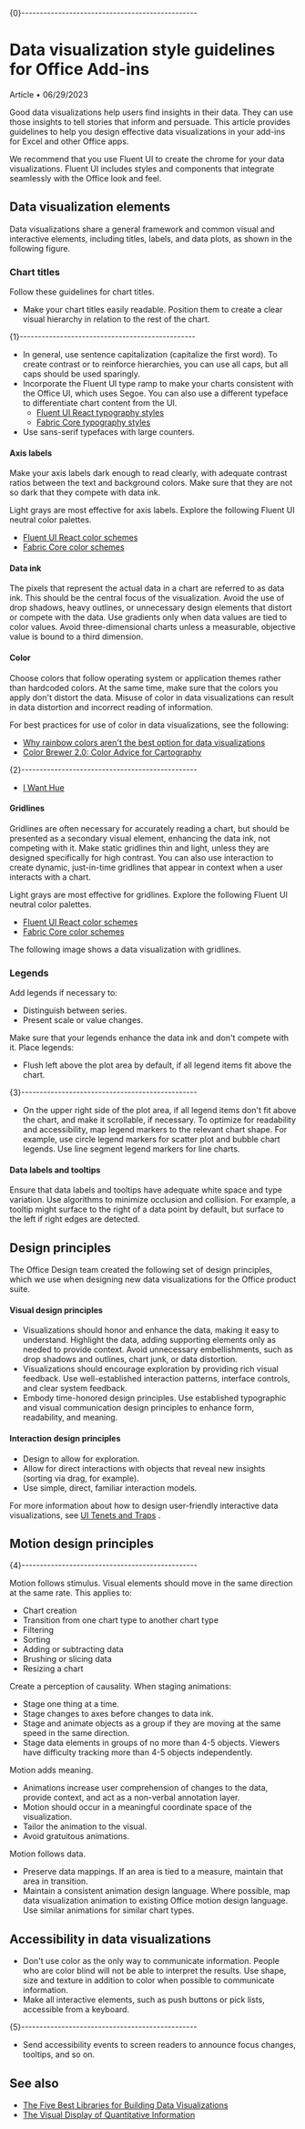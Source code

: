 {0}------------------------------------------------

# **Data visualization style guidelines for Office Add-ins**

Article • 06/29/2023

Good data visualizations help users find insights in their data. They can use those insights to tell stories that inform and persuade. This article provides guidelines to help you design effective data visualizations in your add-ins for Excel and other Office apps.

We recommend that you use Fluent UI to create the chrome for your data visualizations. Fluent UI includes styles and components that integrate seamlessly with the Office look and feel.

## **Data visualization elements**

Data visualizations share a general framework and common visual and interactive elements, including titles, labels, and data plots, as shown in the following figure.

### **Chart titles**

Follow these guidelines for chart titles.

- Make your chart titles easily readable. Position them to create a clear visual hierarchy in relation to the rest of the chart.

{1}------------------------------------------------

- In general, use sentence capitalization (capitalize the first word). To create contrast or to reinforce hierarchies, you can use all caps, but all caps should be used sparingly.
- Incorporate the Fluent UI type ramp to make your charts consistent with the Office UI, which uses Segoe. You can also use a different typeface to differentiate chart content from the UI.
	- [Fluent UI React typography styles](https://react.fluentui.dev/?path=/docs/theme-typography--page)
	- [Fabric Core typography styles](https://developer.microsoft.com/fluentui#/styles/web/typography)
- Use sans-serif typefaces with large counters.

#### **Axis labels**

Make your axis labels dark enough to read clearly, with adequate contrast ratios between the text and background colors. Make sure that they are not so dark that they compete with data ink.

Light grays are most effective for axis labels. Explore the following Fluent UI neutral color palettes.

- [Fluent UI React color schemes](https://react.fluentui.dev/?path=/docs/theme-colors--page)
- [Fabric Core color schemes](https://developer.microsoft.com/fluentui#/styles/web/colors/neutrals)

#### **Data ink**

The pixels that represent the actual data in a chart are referred to as data ink. This should be the central focus of the visualization. Avoid the use of drop shadows, heavy outlines, or unnecessary design elements that distort or compete with the data. Use gradients only when data values are tied to color values. Avoid three-dimensional charts unless a measurable, objective value is bound to a third dimension.

#### **Color**

Choose colors that follow operating system or application themes rather than hardcoded colors. At the same time, make sure that the colors you apply don't distort the data. Misuse of color in data visualizations can result in data distortion and incorrect reading of information.

For best practices for use of color in data visualizations, see the following:

- [Why rainbow colors aren't the best option for data visualizations](https://www.poynter.org/2013/why-rainbow-colors-arent-always-the-best-options-for-data-visualizations/224413/)
- [Color Brewer 2.0: Color Advice for Cartography](https://colorbrewer2.org/)

{2}------------------------------------------------

- [I Want Hue](https://tools.medialab.sciences-po.fr/iwanthue/)
#### **Gridlines**

Gridlines are often necessary for accurately reading a chart, but should be presented as a secondary visual element, enhancing the data ink, not competing with it. Make static gridlines thin and light, unless they are designed specifically for high contrast. You can also use interaction to create dynamic, just-in-time gridlines that appear in context when a user interacts with a chart.

Light grays are most effective for gridlines. Explore the following Fluent UI neutral color palettes.

- [Fluent UI React color schemes](https://react.fluentui.dev/?path=/docs/theme-colors--page)
- [Fabric Core color schemes](https://developer.microsoft.com/fluentui#/styles/web/colors/neutrals)

The following image shows a data visualization with gridlines.

### **Legends**

Add legends if necessary to:

- Distinguish between series.
- Present scale or value changes.

Make sure that your legends enhance the data ink and don't compete with it. Place legends:

- Flush left above the plot area by default, if all legend items fit above the chart.

{3}------------------------------------------------

- On the upper right side of the plot area, if all legend items don't fit above the chart, and make it scrollable, if necessary.
To optimize for readability and accessibility, map legend markers to the relevant chart shape. For example, use circle legend markers for scatter plot and bubble chart legends. Use line segment legend markers for line charts.

#### **Data labels and tooltips**

Ensure that data labels and tooltips have adequate white space and type variation. Use algorithms to minimize occlusion and collision. For example, a tooltip might surface to the right of a data point by default, but surface to the left if right edges are detected.

## **Design principles**

The Office Design team created the following set of design principles, which we use when designing new data visualizations for the Office product suite.

#### **Visual design principles**

- Visualizations should honor and enhance the data, making it easy to understand. Highlight the data, adding supporting elements only as needed to provide context. Avoid unnecessary embellishments, such as drop shadows and outlines, chart junk, or data distortion.
- Visualizations should encourage exploration by providing rich visual feedback. Use well-established interaction patterns, interface controls, and clear system feedback.
- Embody time-honored design principles. Use established typographic and visual communication design principles to enhance form, readability, and meaning.

#### **Interaction design principles**

- Design to allow for exploration.
- Allow for direct interactions with objects that reveal new insights (sorting via drag, for example).
- Use simple, direct, familiar interaction models.

For more information about how to design user-friendly interactive data visualizations, see [UI Tenets and Traps](https://uitraps.com/) .

## **Motion design principles**

{4}------------------------------------------------

Motion follows stimulus. Visual elements should move in the same direction at the same rate. This applies to:

- Chart creation
- Transition from one chart type to another chart type
- Filtering
- Sorting
- Adding or subtracting data
- Brushing or slicing data
- Resizing a chart

Create a perception of causality. When staging animations:

- Stage one thing at a time.
- Stage changes to axes before changes to data ink.
- Stage and animate objects as a group if they are moving at the same speed in the same direction.
- Stage data elements in groups of no more than 4-5 objects. Viewers have difficulty tracking more than 4-5 objects independently.

Motion adds meaning.

- Animations increase user comprehension of changes to the data, provide context, and act as a non-verbal annotation layer.
- Motion should occur in a meaningful coordinate space of the visualization.
- Tailor the animation to the visual.
- Avoid gratuitous animations.

Motion follows data.

- Preserve data mappings. If an area is tied to a measure, maintain that area in transition.
- Maintain a consistent animation design language. Where possible, map data visualization animation to existing Office motion design language. Use similar animations for similar chart types.

## **Accessibility in data visualizations**

- Don't use color as the only way to communicate information. People who are color blind will not be able to interpret the results. Use shape, size and texture in addition to color when possible to communicate information.
- Make all interactive elements, such as push buttons or pick lists, accessible from a keyboard.

{5}------------------------------------------------

- Send accessibility events to screen readers to announce focus changes, tooltips, and so on.
## **See also**

- [The Five Best Libraries for Building Data Visualizations](https://www.fastcompany.com/3029760/the-five-best-libraries-for-building-data-vizualizations)
- [The Visual Display of Quantitative Information](https://www.edwardtufte.com/book/the-visual-display-of-quantitative-information/)